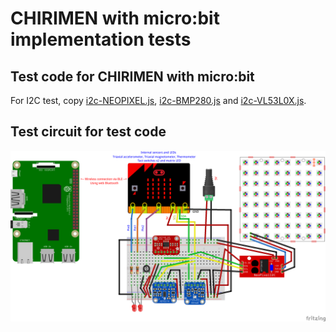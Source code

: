 # CHIRIMEN with micro:bit implementation tests

## Test code for CHIRIMEN with micro:bit

For I2C test, copy [i2c-NEOPIXEL.js](https://chirimen.org/chirimen-raspi3/gc/contrib/drivers/i2c-NEOPIXEL_I2C.js), [i2c-BMP280.js](https://chirimen.org/chirimen-raspi3/gc/contrib/drivers/i2c-BMP280.js) and [i2c-VL53L0X.js](https://chirimen.org/chirimen-raspi3/gc/contrib/drivers/i2c-VL53L0X.js).

## Test circuit for test code

![test circuit](../img/test0.png)
